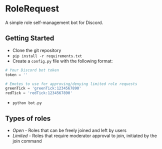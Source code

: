 # RoleRequest
A simple role self-management bot for Discord. 

## Getting Started
* Clone the git repository 
* `pip install -r requirements.txt`
* Create a `config.py` file with the following format:
```py
# Your Discord bot token
token = '' 

# Emotes to use for approving/denying limited role requests
greenTick = 'greenTick:1234567890'
redTick = 'redTick:1234567890'
```
* `python bot.py`

## Types of roles
* *Open* - Roles that can be freely joined and left by users
* *Limited* - Roles that require moderator approval to join, initiated by the join command